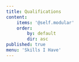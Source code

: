 ```yaml
---
title: Qualifications
content:
    items: '@self.modular'
    order:
        by: default
        dir: asc
published: true
menu: 'Skills I Have'
---
```


